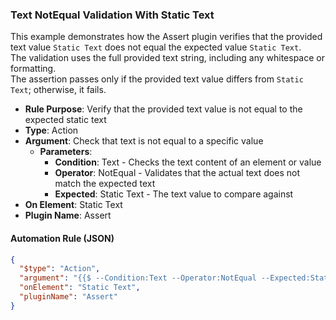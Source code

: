 ### Text NotEqual Validation With Static Text

This example demonstrates how the Assert plugin verifies that the provided text value `Static Text` does not equal the expected value `Static Text`.  
The validation uses the full provided text string, including any whitespace or formatting.  
The assertion passes only if the provided text value differs from `Static Text`; otherwise, it fails.

- **Rule Purpose**: Verify that the provided text value is not equal to the expected static text  
- **Type**: Action  
- **Argument**: Check that text is not equal to a specific value  
  - **Parameters**:  
    - **Condition**: Text - Checks the text content of an element or value  
    - **Operator**: NotEqual - Validates that the actual text does not match the expected text  
    - **Expected**: Static Text - The text value to compare against  
- **On Element**: Static Text  
- **Plugin Name**: Assert  

#### Automation Rule (JSON)

```json
{
  "$type": "Action",
  "argument": "{{$ --Condition:Text --Operator:NotEqual --Expected:Static Text}}",
  "onElement": "Static Text",
  "pluginName": "Assert"
}
```
